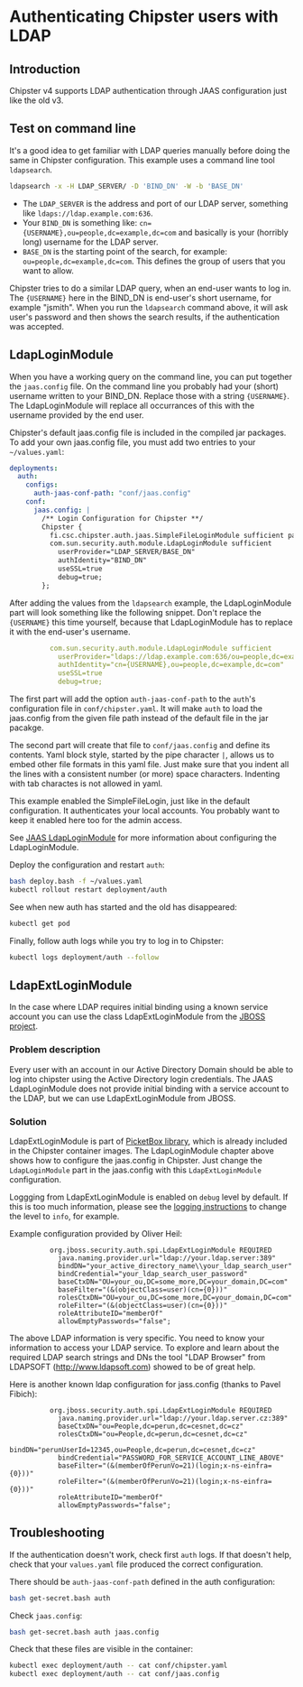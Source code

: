 # Authenticating Chipster users with LDAP
## Introduction

Chipster v4 supports LDAP authentication through JAAS configuration just like the old v3. 

## Test on command line

It's a good idea to get familiar with LDAP queries manually before doing the same in Chipster configuration. This example uses a command line tool `ldapsearch`.

```bash
ldapsearch -x -H LDAP_SERVER/ -D 'BIND_DN' -W -b 'BASE_DN'
```

* The `LDAP_SERVER` is the address and port of our LDAP server, something like `ldaps://ldap.example.com:636`.
* Your `BIND_DN` is something like: `cn={USERNAME},ou=people,dc=example,dc=com` and basically is your (horribly long) username for the LDAP server.
* `BASE_DN` is the starting point of the search, for example: `ou=people,dc=example,dc=com`. This defines the group of users that you want to allow.

Chipster tries to do a similar LDAP query, when an end-user wants to log in. The `{USERNAME}` here in the BIND_DN is end-user's short username, for example "jsmith". When you run the `ldapsearch` command above, it will ask user's password and then shows the search results, if the authentication was accepted.

## LdapLoginModule

When you have a working query on the command line, you can put together the `jaas.config` file. On the command line you probably had your (short) username written to your BIND_DN. Replace those with a string `{USERNAME}`. The LdapLoginModule will replace all occurrances of this with the username provided by the end user.

Chipster's default jaas.config file is included in the compiled jar packages. To add your own jaas.config file, you must add two entries to your `~/values.yaml`:

```yaml
deployments:
  auth:
    configs:
      auth-jaas-conf-path: "conf/jaas.config"
    conf:
      jaas.config: |
        /** Login Configuration for Chipster **/
        Chipster {
          fi.csc.chipster.auth.jaas.SimpleFileLoginModule sufficient passwdFile="security/users";
          com.sun.security.auth.module.LdapLoginModule sufficient
            userProvider="LDAP_SERVER/BASE_DN"
            authIdentity="BIND_DN"
            useSSL=true
            debug=true;
        };

```

After adding the values from the `ldapsearch` example, the LdapLoginModule part will look something like the following snippet. Don't replace the `{USERNAME}` this time yourself, because that LdapLoginModule has to replace it with the end-user's username.

```yaml
          com.sun.security.auth.module.LdapLoginModule sufficient
            userProvider="ldaps://ldap.example.com:636/ou=people,dc=example,dc=com"
            authIdentity="cn={USERNAME},ou=people,dc=example,dc=com"
            useSSL=true
            debug=true;
```

The first part will add the option `auth-jaas-conf-path` to the `auth`'s configuration file in `conf/chipster.yaml`. It will make `auth` to load the jaas.config from the given file path instead of the default file in the jar pacakge.

The second part will create that file to `conf/jaas.config` and define its contents. Yaml block style, started by the pipe character `|`, allows us to embed other file formats in this yaml file. Just make sure that you indent all the lines with a consistent number (or more) space characters. Indenting with tab charactes is not allowed in yaml. 

This example enabled the SimpleFileLogin, just like in the default configuration. It authenticates your local accounts. You probably want to keep it enabled here too for the admin access.

See [JAAS LdapLoginModule](https://docs.oracle.com/javase/8/docs/jre/api/security/jaas/spec/com/sun/security/auth/module/LdapLoginModule.html) for more information about configuring the LdapLoginModule.

Deploy the configuration and restart `auth`:

```bash
bash deploy.bash -f ~/values.yaml
kubectl rollout restart deployment/auth
```

See when new auth has started and the old has disappeared:

```bash
kubectl get pod
```

Finally, follow auth logs while you try to log in to Chipster:

```bash
kubectl logs deployment/auth --follow
```

## LdapExtLoginModule

In the case where LDAP requires initial binding using a known service account you can use the class LdapExtLoginModule from the [JBOSS project](http://www.jboss.org/).

### Problem description

Every user with an account in our Active Directory Domain should be able to log into chipster using the Active Directory login credentials. The JAAS LdapLoginModule does not provide initial binding with a service account to the LDAP, but we can use LdapExtLoginModule from JBOSS.

### Solution

LdapExtLoginModule is part of [PicketBox library](https://picketbox.jboss.org), which is already included in the Chipster container images. The LdapLoginModule chapter above shows how to configure the jaas.config in Chipster. Just change the `LdapLoginModule` part in the jaas.config with this `LdapExtLoginModule` configuration.

Loggging from LdapExtLoginModule is enabled on `debug` level by default. If this is too much information, please see the [logging instructions](logging.md) to change the level to `info`, for example.

Example configuration provided by Oliver Heil:

```
          org.jboss.security.auth.spi.LdapExtLoginModule REQUIRED
            java.naming.provider.url="ldap://your.ldap.server:389"
            bindDN="your_active_directory_name\\your_ldap_search_user"
            bindCredential="your_ldap_search_user_password"
            baseCtxDN="OU=your_ou,DC=some_more,DC=your_domain,DC=com"
            baseFilter="(&(objectClass=user)(cn={0}))"
            rolesCtxDN="OU=your_ou,DC=some_more,DC=your_domain,DC=com"
            roleFilter="(&(objectClass=user)(cn={0}))"
            roleAttributeID="memberOf"
            allowEmptyPasswords="false";
```

The above LDAP information is very specific. You need to know your information to access your LDAP service. To explore and learn about the required LDAP search strings and DNs the tool "LDAP Browser" from LDAPSOFT (http://www.ldapsoft.com) showed to be of great help.

Here is another known ldap configuration for jass.config (thanks to Pavel Fibich):

```
          org.jboss.security.auth.spi.LdapExtLoginModule REQUIRED
            java.naming.provider.url="ldap://your.ldap.server.cz:389"
            baseCtxDN="ou=People,dc=perun,dc=cesnet,dc=cz"
            rolesCtxDN="ou=People,dc=perun,dc=cesnet,dc=cz"
            bindDN="perunUserId=12345,ou=People,dc=perun,dc=cesnet,dc=cz"
            bindCredential="PASSWORD_FOR_SERVICE_ACCOUNT_LINE_ABOVE"
            baseFilter="(&(memberOfPerunVo=21)(login;x-ns-einfra={0}))"
            roleFilter="(&(memberOfPerunVo=21)(login;x-ns-einfra={0}))"
            roleAttributeID="memberOf"
            allowEmptyPasswords="false";
```

## Troubleshooting

If the authentication doesn't work, check first `auth` logs. If that doesn't help, check that your `values.yaml` file produced the correct configuration.

There should be `auth-jaas-conf-path` defined in the auth configuration:

```bash
bash get-secret.bash auth
```

Check `jaas.config`:

```bash
bash get-secret.bash auth jaas.config
```

Check that these files are visible in the container:

```bash
kubectl exec deployment/auth -- cat conf/chipster.yaml
kubectl exec deployment/auth -- cat conf/jaas.config
```
